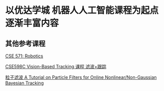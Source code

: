 # 以优达学城 机器人人工智能课程为起点 逐渐丰富内容
## 其他参考课程
[CSE 571: Robotics](https://courses.cs.washington.edu/courses/cse571/16au/)

[CSE598C Vision-Based Tracking 课程  滤波+跟踪 ](http://101.96.10.63/www.cse.psu.edu/~rtc12/CSE598C/)

[粒子滤波 A Tutorial on Particle Filters for Online Nonlinear/Non-Gaussian Bayesian Tracking](http://101.96.10.63/www.cse.psu.edu/~rtc12/CSE598C/arulampalamTutorialPF.pdf)
